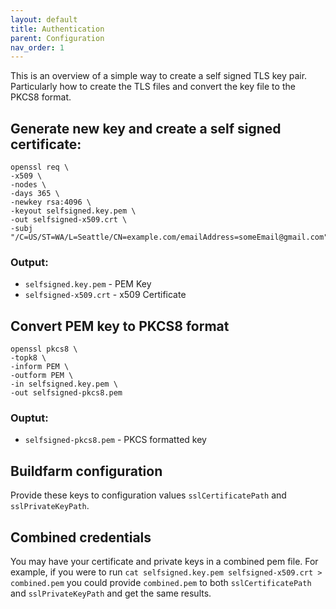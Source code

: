 ```yaml
---
layout: default
title: Authentication
parent: Configuration
nav_order: 1
---
```


This is an overview of a simple way to create a self signed TLS key pair. Particularly how to create the TLS files and convert the key file to the PKCS8 format.

## Generate new key and create a self signed certificate:
```
openssl req \
-x509 \
-nodes \
-days 365 \
-newkey rsa:4096 \
-keyout selfsigned.key.pem \
-out selfsigned-x509.crt \
-subj "/C=US/ST=WA/L=Seattle/CN=example.com/emailAddress=someEmail@gmail.com"
```

### Output:
 - `selfsigned.key.pem` - PEM Key
 - `selfsigned-x509.crt` - x509 Certificate

## Convert PEM key to PKCS8 format
```
openssl pkcs8 \
-topk8 \
-inform PEM \
-outform PEM \
-in selfsigned.key.pem \
-out selfsigned-pkcs8.pem
```

### Ouptut:
 - `selfsigned-pkcs8.pem` - PKCS formatted key

## Buildfarm configuration

Provide these keys to configuration values `sslCertificatePath` and `sslPrivateKeyPath`.

## Combined credentials
You may have your certificate and private keys in a combined pem file.
For example, if you were to run `cat selfsigned.key.pem selfsigned-x509.crt > combined.pem`
you could provide `combined.pem` to both `sslCertificatePath` and `sslPrivateKeyPath` and get the same results.

